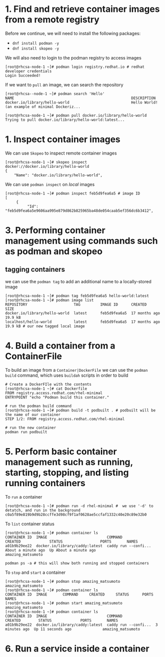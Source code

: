 # 1. Find and retrieve container images from a remote registry

Before we continue, we will need to install the following packages:
* `dnf install podman -y`
* `dnf install skopeo -y`

We will also need to login to the podman registry to access images
```
[root@rhcsa-node-1 ~]# podman login registry.redhat.io # redhat developer credentials
Login Succeeded!                                                  
```
If we want to `pull` an image, we can search the repository
```
[root@rhcsa--node-1 ~]# podman search 'Hello'
NAME                                                     DESCRIPTION
docker.io/library/hello-world                            Hello World! (an example of minimal Dockeriz...

[root@rhcsa-node-1 ~]# podman pull docker.io/library/hello-world
Trying to pull docker.io/library/hello-world:latest...
```

# 1. Inspect container images
We can use `Skopeo` to inspect remote container images
```
[root@rhcsa-node-1 ~]# skopeo inspect docker://docker.io/library/hello-world 
{                                                                            
    "Name": "docker.io/library/hello-world",                                 
```

We can use `podman inspect` on *local* images
```
[root@rhcsa-node-1 ~]# podman inspect feb5d9fea6a5 # image ID
[                                                                                  
     {                                                                             
          "Id": "feb5d9fea6a5e9606aa995e879d862b825965ba48de054caab5ef356dc6b3412",
```

# 3. Performing container management using commands such as podman and skopeo

## tagging containers
we can use the `podman tag` to add an additional name to a locally-stored image
```
[root@rhcsa-node-1 ~]# podman tag feb5d9fea6a5 hello-world:latest              
[root@rhcsa-node-1 ~]# podman image list                                       
REPOSITORY                     TAG         IMAGE ID      CREATED        SIZE   
docker.io/library/hello-world  latest      feb5d9fea6a5  17 months ago  19.9 kB
localhost/hello-world          latest      feb5d9fea6a5  17 months ago  19.9 kB # our new tagged local image
```

# 4. Build a container from a ContainerFile
To build an image from a `Container|DockerFile` we can use the `podman build` command, which uses `buildah` scripts in order to build
```
# Create a DockerFIle with the contents
[root@rhcsa-node-1 ~]# cat Dockerfile          
FROM registry.access.redhat.com/rhel-minimal   
ENTRYPOINT "echo "Podman build this container."

# run the podman build command
[root@rhcsa-node-1 ~]# podman build -t podbuilt . # podbuilt will be the name of our container
STEP 1/2: FROM registry.access.redhat.com/rhel-minimal

# run the new container
podman run podbuilt
```

# 5. Perform basic container management such as running, starting, stopping, and listing running containers

To `run` a container
```
[root@rhcsa-node-1 ~]# podman run -d rhel-minimal #  we use '-d' to detatch, and run in the background
c0a5f89e819b9d9b28ccffe3d98cf9f1af0628ae5ccfaf1332c40e20c89e32b0
```
To `list` container status
```
[root@rhcsa-node-1 ~]# podman container ls
CONTAINER ID  IMAGE                           COMMAND               CREATED             STATUS                 PORTS       NAMES
a01b9b29ee22  docker.io/library/caddy:latest  caddy run --confi...  About a minute ago  Up About a minute ago              amazing_matsumoto

podman ps -a # this will show both running and stopped containers
```
To `stop` and `start` a container
```
[root@rhcsa-node-1 ~]# podman stop amazing_matsumoto
amazing_matsumoto
[root@rhcsa-node-1 ~]# podman container ls
CONTAINER ID  IMAGE       COMMAND     CREATED     STATUS      PORTS       NAMES
[root@rhcsa-node-1 ~]# podman start amazing_matsumoto
amazing_matsumoto
[root@rhcsa-node-1 ~]# podman container ls
CONTAINER ID  IMAGE                           COMMAND               CREATED        STATUS             PORTS       NAMES
a01b9b29ee22  docker.io/library/caddy:latest  caddy run --confi...  3 minutes ago  Up 11 seconds ago              amazing_matsumoto
```

# 6. Run a service inside a container

